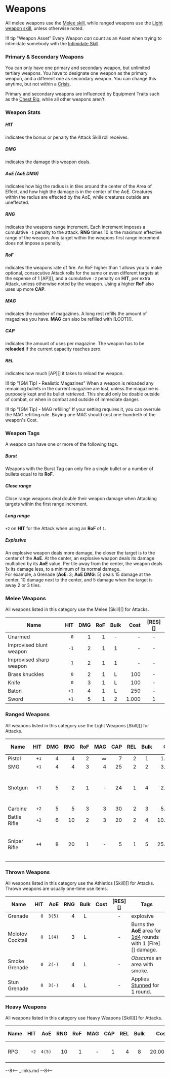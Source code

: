 # Weapons

All melee weapons use the [Melee skill](/character/skills#melee), while ranged
weapons use the [Light weapon skill](/character/skills#light-weapons), unless
otherwise noted.

!!! tip "Weapon Asset"
    Every Weapon *can* count as an Asset when trying to intimidate somebody with
    the [Intimidate Skill](/character/skills/#intimidate).

### Primary & Secondary Weapons

You can only have one primary and secondary weapon, but unlimited tertiary
weapons. You have to designate one weapon as the primary weapon, and a different
one as secondary weapon. You can change this anytime, but not within a
[Crisis](/crisis).

Primary and secondary weapons are influenced by Equipment Traits such as the
[Chest Rig](/equipment/traits#chest-rig), while all other weapons aren't.

### Weapon Stats

<div class="qs-list-test full-width" markdown="1">

##### HIT

indicates the bonus or penalty the Attack Skill roll receives.

##### DMG

indicates the damage this weapon deals.

##### AoE (AoE DMG)

indicates how big the radius is in tiles around the center of the Area of
Effect, and how high the damage is in the center of the AoE. Creatures within
the radius are effected by the AoE, while creatures outside are uneffected.

##### RNG

indicates the weapons range increment. Each increment imposes a cumulative
`-1` penalty to the attack. **RNG** times 10 is the maximum effective range of
the weapon. Any target within the weapons first range increment does not impose
a penalty.

##### RoF

indicates the weapons rate of fire. An RoF higher than 1 allows you to make
optional, consecutive Attack rolls for the same or even different targets at the
expense of 1 [AP][], and a cumulative `-2` penalty on **HIT**, per extra Attack,
unless otherwise noted by the weapon. Using a higher **RoF** also uses up more
**CAP**.

##### MAG

indicates the number of magazines. A long rest refills the amount of magazines
you have. **MAG** can also be refilled with [LOOT][].

##### CAP

indicates the amount of uses per magazine. The weapon has to be **reloaded** if
the current capacity reaches zero.

##### REL

indicates how much [AP][] it takes to reload the weapon.
</div>

!!! tip "[GM Tip] - Realistic Magazines"
    When a weapon is reloaded any remaining bullets in the current magazine are
    lost, unless the magazine is purposely kept and its bullet retrieved. This
    should only be doable outside of combat, or when in combat and outside of
    immediate danger.

!!! tip "[GM Tip] - MAG refilling"
    If your setting requires it, you can overrule the MAG refilling rule. Buying
    one MAG should cost one-hundreth of the weapon's Cost.

### Weapon Tags

A weapon can have one or more of the following tags.

<div class="qs-list-test full-width" markdown="1">

##### Burst

Weapons with the Burst Tag can only fire a single bullet or a number of bullets
equal to its **RoF**.

##### Close range

Close range weapons deal double their weapon damage when Attacking targets
within the first range increment.

##### Long range

`+2` on **HIT** for the Attack when using an **RoF** of `1`.

##### Explosive

An explosive weapon deals more damage, the closer the target is to the center of
the **AoE**. At the center, an explosive weapon deals its damage multiplied by
its **AoE** value. Per tile away from the center, the weapon deals 1x its damage
less, to a minimum of its normal damage.
<br>
For example, a Grenade (**AoE**: 3; **AoE DMG**: 5) deals 15 damage at the
center, 10 damage next to the center, and 5 damage when the target is away 2 or
3 tiles.

</div>

### Melee Weapons

All weapons listed in this category use the Melee [Skill][] for Attacks.

| Name                    |  HIT | DMG | RoF | Bulk |  Cost | [RES][] |
|-------------------------|-----:|----:|----:|:----:|------:|:-------:|
| Unarmed                 |  `0` |   1 |   1 |  -   |     - |    -    |
| Improvised blunt weapon | `-1` |   2 |   1 |  1   |     - |    -    |
| Improvised sharp weapon | `-1` |   2 |   1 |  1   |     - |    -    |
| Brass knuckles          |  `0` |   2 |   1 |  L   |   100 |    -    |
| Knife                   |  `0` |   3 |   1 |  L   |   100 |    -    |
| Baton                   | `+1` |   4 |   1 |  L   |   250 |    -    |
| Sword                   | `+1` |   5 |   1 |  2   | 1.000 |    1    |

### Ranged Weapons

All weapons listed in this category use the Light Weapons [Skill][] for Attacks.

| Name         |  HIT | DMG | RNG | RoF | MAG | CAP | REL | Bulk |   Cost | [RES][] | Tags                          |
|--------------|-----:|----:|----:|----:|----:|----:|----:|:----:|-------:|:-------:|-------------------------------|
| Pistol       | `+1` |   4 |   4 |   2 |   ∞ |   7 |   2 |  1   |  1.000 |    -    |                               |
| SMG          | `+1` |   4 |   4 |   3 |   4 |  25 |   2 |  2   |  3.000 |    1    |                               |
| Shotgun      | `+1` |   5 |   2 |   1 |   - |  24 |   1 |  4   |  2.500 |    1    | Attack: 3 [AP][]; close range |
| Carbine      | `+2` |   5 |   5 |   3 |   3 |  30 |   2 |  3   |  5.000 |    2    |                               |
| Battle Rifle | `+2` |   6 |  10 |   2 |   3 |  20 |   2 |  4   | 10.000 |    2    | long range                    |
| Sniper Rifle | `+4` |   8 |  20 |   1 |   - |   5 |   1 |  5   | 25.000 |    3    | Attack: 3 [AP][]; long range  |

### Thrown Weapons

All weapons listed in this category use the Athletics [Skill][] for Attacks.
Thrown weapons are usually one-time use items.

| Name             | HIT |    AoE | RNG | Bulk | Cost | [RES][] | Tags                                                                 |
|------------------|----:|-------:|----:|:----:|-----:|:-------:|----------------------------------------------------------------------|
| Grenade          | `0` | `3(5)` |   4 |  L   |      |    -    | explosive                                                            |
| Molotov Cocktail | `0` | `1(4)` |   3 |  L   |      |    -    | Burns the **AoE** area for [1d4](#d4) rounds with 1 [Fire][] damage. |
| Smoke Grenade    | `0` | `2(-)` |   4 |  L   |      |    -    | *Obscures* an area with smoke.                                       |
| Stun Grenade     | `0` | `3(-)` |   4 |  L   |      |    -    | Applies [Stunned](/crisis#stunned) for 1 round.                      |

### Heavy Weapons

All weapons listed in this category use Heavy Weapons [Skill][] for Attacks.

| Name |  HIT |    AoE | RNG | RoF | MAG | CAP | REL | Bulk |   Cost | [RES][] | Tags                        |
|------|-----:|-------:|----:|----:|----:|----:|----:|:----:|-------:|:-------:|-----------------------------|
| RPG  | `+2` | `4(5)` |  10 |   1 |   - |   1 |   4 |  8   | 20.000 |    4    | Attack: 4 [AP][]; explosive |

--8<--
_links.md
--8<--
